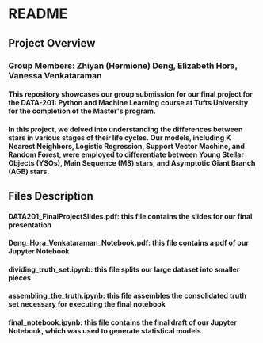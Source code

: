 # README
## Project Overview
### Group Members: Zhiyan (Hermione) Deng, Elizabeth Hora, Vanessa Venkataraman
#### This repository showcases our group submission for our final project for the DATA-201: Python and Machine Learning course at Tufts University for the completion of the Master's program. 
#### In this project, we delved into understanding the differences between stars in various stages of their life cycles. Our models, including K Nearest Neighbors, Logistic Regression, Support Vector Machine, and Random Forest, were employed to differentiate between Young Stellar Objects (YSOs), Main Sequence (MS) stars, and Asymptotic Giant Branch (AGB) stars.

## Files Description
#### DATA201_FinalProjectSlides.pdf: this file contains the slides for our final presentation
#### Deng_Hora_Venkataraman_Notebook.pdf: this file contains a pdf of our Jupyter Notebook
#### dividing_truth_set.ipynb: this file splits our large dataset into smaller pieces
#### assembling_the_truth.ipynb: this file assembles the consolidated truth set necessary for executing the final notebook
#### final_notebook.ipynb: this file contains the final draft of our Jupyter Notebook, which was used to generate statistical models
